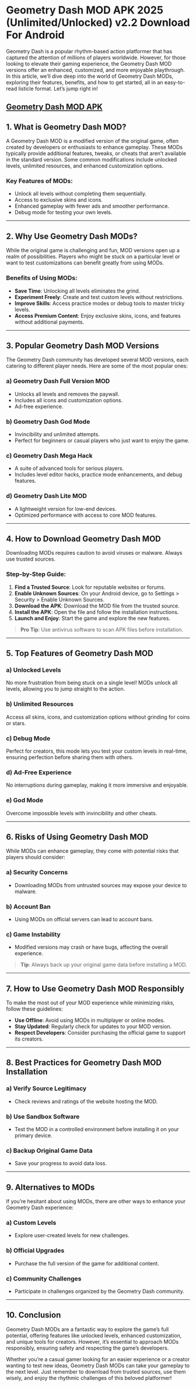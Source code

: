 # Geometry Dash MOD APK 2025 (Unlimited/Unlocked) v2.2 Download For Android


Geometry Dash is a popular rhythm-based action platformer that has captured the attention of millions of players worldwide. However, for those looking to elevate their gaming experience, the Geometry Dash MOD versions offer an enhanced, customized, and more enjoyable playthrough. In this article, we’ll dive deep into the world of Geometry Dash MODs, exploring their features, benefits, and how to get started, all in an easy-to-read listicle format. Let’s jump right in!

## [ Geometry Dash MOD APK ](https://apktik.xyz/geometry-dash-mod-apk-2025-unlimited-unlocked-v2-2-download-for-android/)

## 1. **What is Geometry Dash MOD?**

A Geometry Dash MOD is a modified version of the original game, often created by developers or enthusiasts to enhance gameplay. These MODs typically provide additional features, tweaks, or cheats that aren’t available in the standard version. Some common modifications include unlocked levels, unlimited resources, and enhanced customization options.

### Key Features of MODs:
- Unlock all levels without completing them sequentially.
- Access to exclusive skins and icons.
- Enhanced gameplay with fewer ads and smoother performance.
- Debug mode for testing your own levels.

---

## 2. **Why Use Geometry Dash MODs?**

While the original game is challenging and fun, MOD versions open up a realm of possibilities. Players who might be stuck on a particular level or want to test customizations can benefit greatly from using MODs.

### Benefits of Using MODs:
- **Save Time**: Unlocking all levels eliminates the grind.
- **Experiment Freely**: Create and test custom levels without restrictions.
- **Improve Skills**: Access practice modes or debug tools to master tricky levels.
- **Access Premium Content**: Enjoy exclusive skins, icons, and features without additional payments.

---

## 3. **Popular Geometry Dash MOD Versions**

The Geometry Dash community has developed several MOD versions, each catering to different player needs. Here are some of the most popular ones:

### a) **Geometry Dash Full Version MOD**
- Unlocks all levels and removes the paywall.
- Includes all icons and customization options.
- Ad-free experience.

### b) **Geometry Dash God Mode**
- Invincibility and unlimited attempts.
- Perfect for beginners or casual players who just want to enjoy the game.

### c) **Geometry Dash Mega Hack**
- A suite of advanced tools for serious players.
- Includes level editor hacks, practice mode enhancements, and debug features.

### d) **Geometry Dash Lite MOD**
- A lightweight version for low-end devices.
- Optimized performance with access to core MOD features.

---

## 4. **How to Download Geometry Dash MOD**

Downloading MODs requires caution to avoid viruses or malware. Always use trusted sources.

### Step-by-Step Guide:
1. **Find a Trusted Source**: Look for reputable websites or forums.
2. **Enable Unknown Sources**: On your Android device, go to Settings > Security > Enable Unknown Sources.
3. **Download the APK**: Download the MOD file from the trusted source.
4. **Install the APK**: Open the file and follow the installation instructions.
5. **Launch and Enjoy**: Start the game and explore the new features.

> **Pro Tip**: Use antivirus software to scan APK files before installation.

---

## 5. **Top Features of Geometry Dash MOD**

### a) **Unlocked Levels**
No more frustration from being stuck on a single level! MODs unlock all levels, allowing you to jump straight to the action.

### b) **Unlimited Resources**
Access all skins, icons, and customization options without grinding for coins or stars.

### c) **Debug Mode**
Perfect for creators, this mode lets you test your custom levels in real-time, ensuring perfection before sharing them with others.

### d) **Ad-Free Experience**
No interruptions during gameplay, making it more immersive and enjoyable.

### e) **God Mode**
Overcome impossible levels with invincibility and other cheats.

---

## 6. **Risks of Using Geometry Dash MOD**

While MODs can enhance gameplay, they come with potential risks that players should consider:

### a) **Security Concerns**
- Downloading MODs from untrusted sources may expose your device to malware.

### b) **Account Ban**
- Using MODs on official servers can lead to account bans.

### c) **Game Instability**
- Modified versions may crash or have bugs, affecting the overall experience.

> **Tip**: Always back up your original game data before installing a MOD.

---

## 7. **How to Use Geometry Dash MOD Responsibly**

To make the most out of your MOD experience while minimizing risks, follow these guidelines:

- **Use Offline**: Avoid using MODs in multiplayer or online modes.
- **Stay Updated**: Regularly check for updates to your MOD version.
- **Respect Developers**: Consider purchasing the official game to support its creators.

---

## 8. **Best Practices for Geometry Dash MOD Installation**

### a) **Verify Source Legitimacy**
- Check reviews and ratings of the website hosting the MOD.

### b) **Use Sandbox Software**
- Test the MOD in a controlled environment before installing it on your primary device.

### c) **Backup Original Game Data**
- Save your progress to avoid data loss.

---

## 9. **Alternatives to MODs**

If you’re hesitant about using MODs, there are other ways to enhance your Geometry Dash experience:

### a) **Custom Levels**
- Explore user-created levels for new challenges.

### b) **Official Upgrades**
- Purchase the full version of the game for additional content.

### c) **Community Challenges**
- Participate in challenges organized by the Geometry Dash community.

---

## 10. **Conclusion**

Geometry Dash MODs are a fantastic way to explore the game’s full potential, offering features like unlocked levels, enhanced customization, and unique tools for creators. However, it’s essential to approach MODs responsibly, ensuring safety and respecting the game’s developers.

Whether you’re a casual gamer looking for an easier experience or a creator wanting to test new ideas, Geometry Dash MODs can take your gameplay to the next level. Just remember to download from trusted sources, use them wisely, and enjoy the rhythmic challenges of this beloved platformer!

